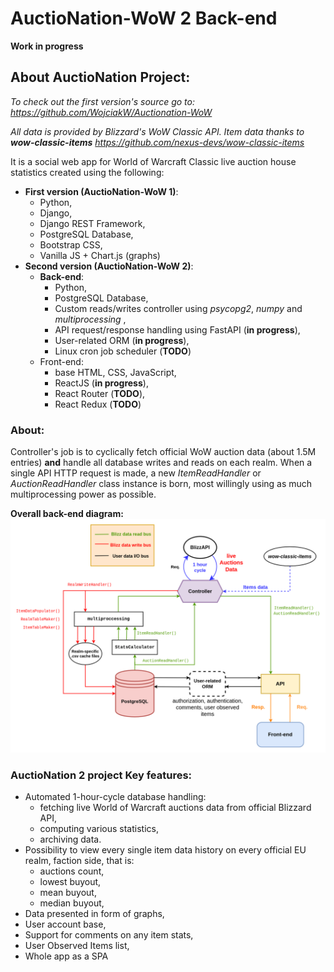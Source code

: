# AuctioNation-WoW 2 **Back-end**
**Work in progress**
## About AuctioNation Project:
*To check out the first version's source go to:
https://github.com/WojciakW/Auctionation-WoW*

*All data is provided by Blizzard's WoW Classic API.
Item data thanks to **wow-classic-items** https://github.com/nexus-devs/wow-classic-items*

It is a social web app for World of Warcraft Classic live auction house statistics created using the following:
-   **First version (AuctioNation-WoW 1)**:
    - Python,
    - Django,
    - Django REST Framework,
    - PostgreSQL Database,
    - Bootstrap CSS,
    - Vanilla JS + Chart.js (graphs)
-   **Second version (AuctioNation-WoW 2)**:
    - **Back-end**:
        - Python,
        - PostgreSQL Database,
        - Custom reads/writes controller using *psycopg2*, *numpy* and *multiprocessing* ,
        - API request/response handling using FastAPI (**in progress**),
        - User-related ORM (**in progress**),
        - Linux cron job scheduler (**TODO**)
    - Front-end:
        - base HTML, CSS, JavaScript,
        - ReactJS (**in progress**),
        - React Router (**TODO**),
        - React Redux (**TODO**)

### About:
 Controller's job is to cyclically fetch official WoW auction data (about 1.5M entries) **and** handle all database writes and reads on each realm. When a single API HTTP request is made, a new *ItemReadHandler* or *AuctionReadHandler* class instance is born, most willingly using as much multiprocessing power as possible.

 **Overall back-end diagram:**
 ![](https://github.com/WojciakW/Auctionation-WoW-2-Back-end/blob/master/imgs/diagram2.png?raw=true)


### AuctioNation 2 project Key features:
- Automated 1-hour-cycle database handling:
  - fetching live World of Warcraft auctions data from official Blizzard API,
  - computing various statistics,
  - archiving data.
- Possibility to view every single item data history on every official EU realm, faction side, that is:
  - auctions count,
  - lowest buyout,
  - mean buyout,
  - median buyout,
- Data presented in form of graphs,
- User account base,
- Support for comments on any item stats,
- User Observed Items list,
- Whole app as a SPA
